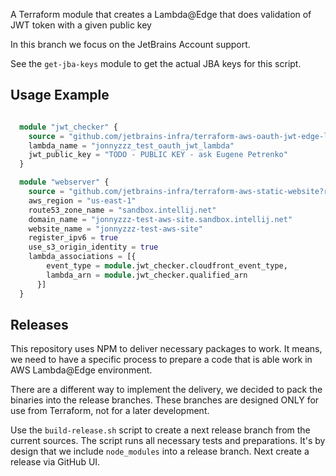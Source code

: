A Terraform module that creates a Lambda@Edge 
that does validation of JWT token with a given
public key


In this branch we focus on the JetBrains Account support.


See the `get-jba-keys` module to get the actual JBA keys for this script.


## Usage Example

```tf

  module "jwt_checker" {
    source = "github.com/jetbrains-infra/terraform-aws-oauth-jwt-edge-lambda?ref=<PUT THE LATEST RELEASE HERE>"
    lambda_name = "jonnyzzz_test_oauth_jwt_lambda"
    jwt_public_key = "TODO - PUBLIC KEY - ask Eugene Petrenko"
  }

  module "webserver" {
    source = "github.com/jetbrains-infra/terraform-aws-static-website?ref=<PUT THE LATEST RELEASE HERE>"
    aws_region = "us-east-1"
    route53_zone_name = "sandbox.intellij.net"
    domain_name = "jonnyzzz-test-aws-site.sandbox.intellij.net"
    website_name = "jonnyzzz-test-aws-site"
    register_ipv6 = true
    use_s3_origin_identity = true
    lambda_associations = [{
        event_type = module.jwt_checker.cloudfront_event_type,
        lambda_arn = module.jwt_checker.qualified_arn
      }]
  }


```


## Releases

This repository uses NPM to deliver necessary packages to work. It means, we need to have 
a specific process to prepare a code that is able work in AWS Lambda@Edge environment. 

There are a different way to implement the delivery, we decided to pack the binaries into the
release branches. These branches are designed ONLY for use from Terraform, not for a later
development. 

Use the `build-release.sh` script to create a next release branch from the current sources. 
The script runs all necessary tests and preparations. It's by design that we include 
`node_modules` into a release branch. Next create a release via GitHub UI.

